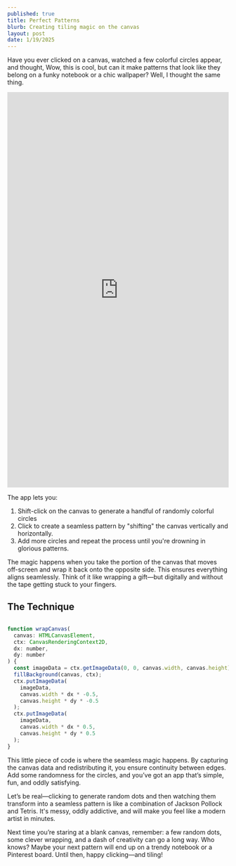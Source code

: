 ```yaml
---
published: true
title: Perfect Patterns
blurb: Creating tiling magic on the canvas
layout: post
date: 1/19/2025
---
```


Have you ever clicked on a canvas, watched a few colorful circles appear, and thought, Wow, this is cool, but can it make patterns that look like they belong on a funky notebook or a chic wallpaper? Well, I thought the same thing. 

<iframe style="width: 100%; height: 900px;" src="https://perfect-patterns.vercel.app" allowfullscreen="allowfullscreen" frameborder="0"></iframe>

The app lets you:

1. Shift-click on the canvas to generate a handful of randomly colorful circles
2. Click to create a seamless pattern by "shifting" the canvas vertically and horizontally.
3. Add more circles and repeat the process until you're drowning in glorious patterns.

The magic happens when you take the portion of the canvas that moves off-screen and wrap it back onto the opposite side. This ensures everything aligns seamlessly. Think of it like wrapping a gift—but digitally and without the tape getting stuck to your fingers.

## The Technique

```javascript

function wrapCanvas(
  canvas: HTMLCanvasElement,
  ctx: CanvasRenderingContext2D,
  dx: number,
  dy: number
) {
  const imageData = ctx.getImageData(0, 0, canvas.width, canvas.height);
  fillBackground(canvas, ctx);
  ctx.putImageData(
    imageData,
    canvas.width * dx * -0.5,
    canvas.height * dy * -0.5
  );
  ctx.putImageData(
    imageData,
    canvas.width * dx * 0.5,
    canvas.height * dy * 0.5
  );
}
```

This little piece of code is where the seamless magic happens. By capturing the canvas data and redistributing it, you ensure continuity between edges. Add some randomness for the circles, and you’ve got an app that’s simple, fun, and oddly satisfying.

Let’s be real—clicking to generate random dots and then watching them transform into a seamless pattern is like a combination of Jackson Pollock and Tetris. It's messy, oddly addictive, and will make you feel like a modern artist in minutes.

Next time you’re staring at a blank canvas, remember: a few random dots, some clever wrapping, and a dash of creativity can go a long way. Who knows? Maybe your next pattern will end up on a trendy notebook or a Pinterest board. Until then, happy clicking—and tiling!